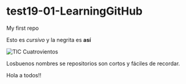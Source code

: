 # test19-01-LearningGitHub
My first repo


Esto es _cursivo_ y la negrita es **así**

![TIC Cuatrovientos](https://www.cuatrovientos.org/images/logo2.png)

Losbuenos nombres se repositorios son cortos y fáciles de recordar.



Hola a todos!!

